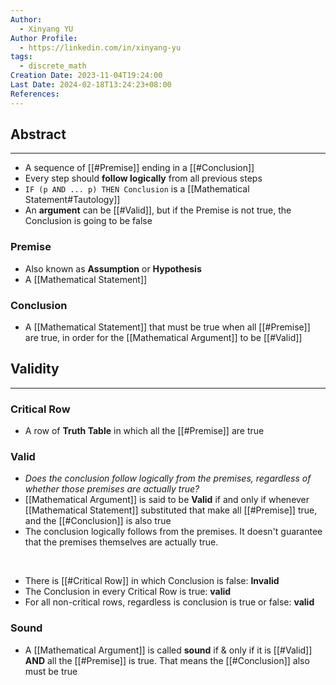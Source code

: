 ```yaml
---
Author:
  - Xinyang YU
Author Profile:
  - https://linkedin.com/in/xinyang-yu
tags:
  - discrete_math
Creation Date: 2023-11-04T19:24:00
Last Date: 2024-02-18T13:24:23+08:00
References: 
---
```

## Abstract
---
- A sequence of [[#Premise]] ending in a [[#Conclusion]]
- Every step should **follow logically** from all previous steps
- `IF (p AND ... p) THEN Conclusion` is a [[Mathematical Statement#Tautology]]
- An **argument** can be [[#Valid]], but if the Premise is not true, the Conclusion is going to be false

### Premise
- Also known as **Assumption** or **Hypothesis**
- A [[Mathematical Statement]]
### Conclusion
- A [[Mathematical Statement]] that must be true when all [[#Premise]] are true, in order for the [[Mathematical Argument]] to be [[#Valid]]



## Validity
---
### Critical Row
- A row of **Truth Table** in which all the [[#Premise]] are true
### Valid
- *Does the conclusion follow logically from the premises, regardless of whether those premises are actually true?*
- [[Mathematical Argument]] is said to be **Valid** if and only if whenever [[Mathematical Statement]] substituted that make all [[#Premise]] true, and the [[#Conclusion]] is also true 
- The conclusion logically follows from the premises. It doesn't guarantee that the premises themselves are actually true.
</br>

- There is [[#Critical Row]] in which Conclusion is false: **Invalid**
- The Conclusion in every Critical Row is true: **valid**
- For all non-critical rows, regardless is conclusion is true or false: **valid**

### Sound
- A [[Mathematical Argument]] is called **sound** if & only if it is [[#Valid]] **AND** all the [[#Premise]] is true. That means the [[#Conclusion]] also must be true